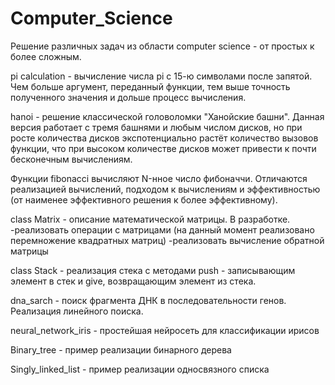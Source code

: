 # Computer_Science
Решение различных задач из области computer science - от простых к более сложным.

pi calculation - вычисление числа pi с 15-ю символами после запятой. Чем больше аргумент,
переданный функции, тем выше точность полученного значения и дольше процесс вычисления.

hanoi - решение классической головоломки "Ханойские башни". Данная версия работает с тремя башнями
и любым числом дисков, но при росте количества дисков экспотенциально растёт количество вызовов функции,
что при высоком количестве дисков может привести к почти бесконечным вычислениям.

Функции fibonacci вычисляют N-нное число фибоначчи. Отличаются реализацией вычислений, подходом к вычислениям
и эффективностью (от наименее эффективного решения к более эффективному).

class Matrix - описание математической матрицы. В разработке.
  -реализовать операции с матрицами (на данный момент реализовано перемножение квадратных матриц)
  -реализовать вычисление обратной матрицы

class Stack - реализация стека с методами push - записывающим элемент в стек и give, возвращающим элемент из стека.

dna_sarch - поиск фрагмента ДНК в последовательности генов. Реализация линейного поиска.

neural_network_iris - простейшая нейросеть для классификации ирисов

Binary_tree - пример реализации бинарного дерева

Singly_linked_list - пример реализации односвязного списка
